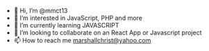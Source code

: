 - 👋 Hi, I’m @mmct13
- 👀 I’m interested in JavaScript, PHP and more
- 🌱 I’m currently learning JAVASCRIPT
- 💞️ I’m looking to collaborate on an React App or Javascript project
- 📫 How to reach me marshallchrist@yahoo.com

<!---
mmct13/mmct13 is a ✨ special ✨ repository because its `README.md` (this file) appears on your GitHub profile.
You can click the Preview link to take a look at your changes.
--->
